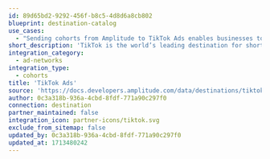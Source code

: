 ```yaml
---
id: 89d65bd2-9292-456f-b8c5-4d8d6a8cb802
blueprint: destination-catalog
use_cases:
  - "Sending cohorts from Amplitude to TikTok Ads enables businesses to create more personalized campaigns on TikTok's platform. With this integration, companies can retarget cohorts to continue engaging with customers on TikTok effectively. Additionally, they can create suppression lists to minimize media waste on customers who have already been converted, optimizing ad spend and maximizing campaign efficiency. This integration leverages TikTok's innovative advertising solutions and unique targeting capabilities to help businesses build brand awareness, drive traffic, and boost conversions efficiently."
short_description: 'TikTok is the world’s leading destination for short-form mobile videos. The TikTok Ads integration allows you to send audiences from Amplitude to TikTok Ads to create more personalized campaigns.'
integration_category:
  - ad-networks
integration_type:
  - cohorts
title: 'TikTok Ads'
source: 'https://docs.developers.amplitude.com/data/destinations/tiktok-ads'
author: 0c3a318b-936a-4cbd-8fdf-771a90c297f0
connection: destination
partner_maintained: false
integration_icon: partner-icons/tiktok.svg
exclude_from_sitemap: false
updated_by: 0c3a318b-936a-4cbd-8fdf-771a90c297f0
updated_at: 1713480242
---
```

